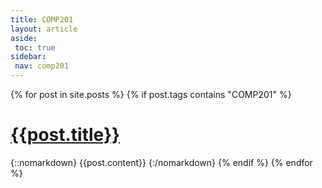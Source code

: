 ```yaml
---
title: COMP201
layout: article
aside:
 toc: true
sidebar:
 nav: comp201
---
```

{% for post in site.posts %}
{% if post.tags contains "COMP201" %}
# [{{post.title}}]({{site.baseurl}}{{post.url}})
{::nomarkdown}
{{post.content}}
{:/nomarkdown}
{% endif %}
{% endfor %}

